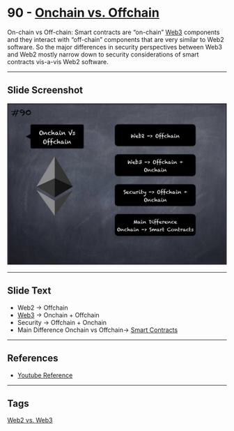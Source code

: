 # 90 - [Onchain vs. Offchain](Onchain%20vs.%20Offchain.md)

On-chain vs Off-chain: Smart contracts are “on-chain” [Web3](Web3.md) components and they interact with “off-chain” components that are very similar to Web2 software. So the major differences in security perspectives between Web3 and Web2 mostly narrow down to security considerations of smart contracts vis-a-vis Web2 software.

___
## Slide Screenshot
![090.jpg](../../images/1.%20Ethereum%20101/090.jpg)
___
## Slide Text
- Web2 -> Offchain
- [Web3](Web3.md) -> Onchain + Offchain
- Security -> Offchain + Onchain
- Main Difference Onchain vs Offchain-> [Smart Contracts](Smart%20Contracts.md)  
___
## References
- [Youtube Reference](https://youtu.be/I-TjCtjDs1M?t=1615)
___
## Tags
[Web2 vs. Web3](Web2%20vs.%20Web3.md)
